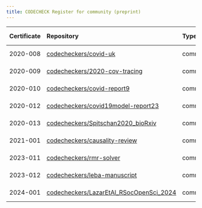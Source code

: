 ```yaml
---
title: CODECHECK Register for community (preprint)
---
```



|Certificate |Repository                              |Type      |Venue    |Issue |Report                                  |Check date |
|:-------|:--------------------------------|:------------------|:------------------|:---|:--------------------------|:----------|
|2020-008    |[codecheckers/covid-uk](https://github.com/codecheckers/covid-uk)|community |preprint |[8](https://github.com/codecheckers/register/issues/8)|http://doi.org/10.5281/zenodo.3746024   |2020-04-09 |
|2020-009    |[codecheckers/2020-cov-tracing](https://github.com/codecheckers/2020-cov-tracing)|community |preprint |[9](https://github.com/codecheckers/register/issues/9)|http://doi.org/10.5281/zenodo.3767060   |2020-04-26 |
|2020-010    |[codecheckers/covid-report9](https://github.com/codecheckers/covid-report9)|community |preprint |[14](https://github.com/codecheckers/register/issues/14)|https://doi.org/10.5281/zenodo.3865491  |2020-05-29 |
|2020-012    |[codecheckers/covid19model-report23](https://github.com/codecheckers/covid19model-report23)|community |preprint |[19](https://github.com/codecheckers/register/issues/19)|https://doi.org/10.5281/zenodo.3893617  |2020-06-14 |
|2020-013    |[codecheckers/Spitschan2020_bioRxiv](https://github.com/codecheckers/Spitschan2020_bioRxiv)|community |preprint |[20](https://github.com/codecheckers/register/issues/20)|https://doi.org/10.5281/zenodo.3947959  |2020-07-14 |
|2021-001    |[codecheckers/causality-review](https://github.com/codecheckers/causality-review)|community |preprint |[35](https://github.com/codecheckers/register/issues/35)|https://doi.org/10.5281/zenodo.4720843  |2021-04-27 |
|2023-011    |[codecheckers/rmr-solver](https://github.com/codecheckers/rmr-solver)|community |preprint |[56](https://github.com/codecheckers/register/issues/56)|https://doi.org/10.5281/zenodo.8359199  |2023-09-18 |
|2023-012    |[codecheckers/leba-manuscript](https://github.com/codecheckers/leba-manuscript)|community |preprint |[59](https://github.com/codecheckers/register/issues/59)|https://doi.org/10.5281/zenodo.10213244 |2023-11-26 |
|2024-001    |[codecheckers/LazarEtAl_RSocOpenSci_2024](https://github.com/codecheckers/LazarEtAl_RSocOpenSci_2024)|community |preprint |[60](https://github.com/codecheckers/register/issues/60)|https://doi.org/10.5281/zenodo.10823246 |2024-03-15 |
